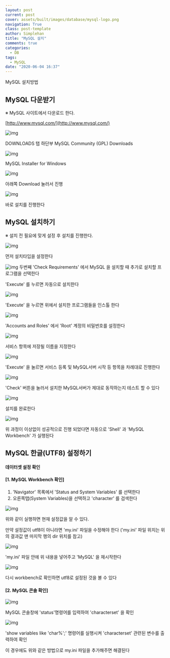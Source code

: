 ```yaml
---
layout: post
current: post
cover: assets/built/images/database/mysql-logo.png
navigation: True
class: post-template
author: Simplehan
title: "MySQL 설치"
comments: true
categories:
  - DB
tags:
  - MySQL
date: "2020-06-04 16:37"
---
```


MySQL 설치방법



## MySQL 다운받기


※ MySQL 사이트에서 다운로드 한다.


[http://www.mysql.com/](http://www.mysql.com/)


![img](\assets\built\images\database\download01.png)

DOWNLOADS 탭 하단부 MySQL Community (GPL) Downloads

![img](\assets\built\images\database\download02.png)

MySQL Installer for Windows

![img](\assets\built\images\database\download03.png)

아래쪽 Download 눌러서 진행

![img](\assets\built\images\database\download04.png)

바로 설치를 진행한다



## MySQL 설치하기


※ 설치 전 필요에 맞게 설정 후 설치를 진행한다.


![img](\assets\built\images\database\download05.png)

먼저 설치타입을 설정한다

![img](\assets\built\images\database\download06.png)
두번째 'Check Requirements' 에서 MySQL 을 설치할 때 추가로 설치할 프로그램을 선택한다

'Execute' 를 누르면 자동으로 설치한다

![img](\assets\built\images\database\download07.png)

'Execute' 을 누르면 위에서 설치한 프로그램들을 인스톨 한다

![img](\assets\built\images\database\download08.png)

'Accounts and Roles' 에서 'Root' 계정의 비밀번호를 설정한다

![img](\assets\built\images\database\download09.png)

서비스 항목에 저장될 이름을 지정한다

![img](\assets\built\images\database\download10.png)

'Execute' 을 눌르면 서비스 등록 및 MySQL서버 시작 등 항목을 차례대로 진행한다

![img](\assets\built\images\database\download11.png)

'Check' 버튼을 눌러서 설치한 MySQL서버가 제대로 동작하는지 테스트 할 수 있다

![img](\assets\built\images\database\download12.png)

설치를 완료한다

![img](\assets\built\images\database\download13.png)

위 과정이 이상없이 성공적으로 진행 되었다면 자동으로 'Shell' 과 'MySQL Workbench' 가 실행된다


## MySQL 한글(UTF8) 설정하기

#### 데이터셋 설정 확인
#### [1. MySQL Workbench 확인]

1. 'Navigator' 목록에서 'Status and System Variables' 를 선택한다
2. 오른쪽탭(System Variables)을 선택하고 'character' 를 검색한다

![img](\assets\built\images\database\download14.png)

위와 같이 실행하면 현재 설정값을 알 수 있다.

만약 설정값이 utf8이 아니라면 'my.ini' 파일을 수정해야 한다
('my.ini' 파일 위치는 위의 결과값 맨 마지막 행의 dir 위치를 참고)

![img](\assets\built\images\database\download15.png)

'my.ini' 파일 안에 위 내용을 넣어주고 'MySQL' 을 재시작한다

![img](\assets\built\images\database\download16.png)

다시 workbench로 확인하면 utf8로 설정된 것을 볼 수 있다


#### [2. MySQL 콘솔 확인]


![img](\assets\built\images\database\download17.png)

MySQL 콘솔창에 'status'명령어를 입력하여 'characterset' 을 확인

![img](\assets\built\images\database\download18.png)

'show variables like 'char%';' 명령어를 실행시켜 'characterset' 관련된 변수를 출력하여 확인


이 경우에도 위와 같은 방법으로 my.ini 파일을 추가해주면 해결된다